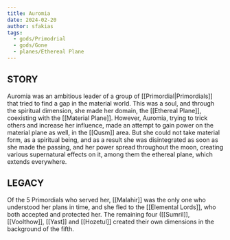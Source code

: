```yaml
---
title: Auromia
date: 2024-02-20
author: sfakias
tags:
  - gods/Primodrial
  - gods/Gone
  - planes/Ethereal Plane
---
```


## STORY

Auromia was an ambitious leader of a group of [[Primordial|Primordials]] that tried to find a gap in the material world. This was a soul, and through the spiritual dimension, she made her domain, the [[Ethereal Plane]], coexisting with the [[Material Plane]]. However, Auromia, trying to trick others and increase her influence, made an attempt to gain power on the material plane as well, in the [[Qusm]] area. But she could not take material form, as a spiritual being, and as a result she was disintegrated as soon as she made the passing, and her power spread throughout the moon, creating various supernatural effects on it, among them the ethereal plane, which extends everywhere.

## LEGACY

Of the 5 Primordials who served her, [[Malahir]] was the only one who understood her plans in time, and she fled to the [[Elemental Lords]], who both accepted and protected her. The remaining four ([[Sumril]], [[Voolthow]], [[Yast]] and [[Hozetul]] created their own dimensions in the background of the fifth.